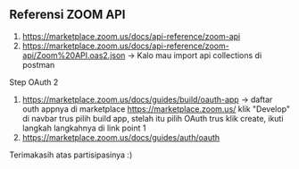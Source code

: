 ## Referensi ZOOM API

1. https://marketplace.zoom.us/docs/api-reference/zoom-api
2. https://marketplace.zoom.us/docs/api-reference/zoom-api/Zoom%20API.oas2.json -> Kalo mau import api collections di postman

Step OAuth 2
1. https://marketplace.zoom.us/docs/guides/build/oauth-app
    -> daftar outh appnya di marketplace https://marketplace.zoom.us/ klik "Develop" di navbar trus pilih build app, stelah itu pilih OAuth trus klik create, ikuti langkah langkahnya di link point 1
2. https://marketplace.zoom.us/docs/guides/auth/oauth

Terimakasih atas partisipasinya :)



